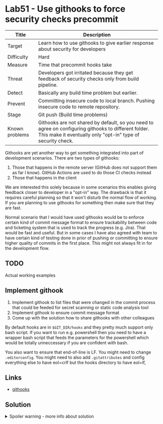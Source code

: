 # Lab51 - Use githooks to force security checks precommit

| Title          | Description                                                                                                                                                         |
| -------------- | ------------------------------------------------------------------------------------------------------------------------------------------------------------------- |
| Target         | Learn how to use githooks to give earlier response about security for developers                                                                                    |
| Difficulty     | Hard                                                                                                                                                                |
| Measure        | Time that precommit hooks take                                                                                                                                      |
| Threat         | Developers got irritated because they get feedback of security checks only from build pipeline.                                                                     |
| Detect         | Basically any build time problem but earlier.                                                                                                                       |
| Prevent        | Committing insecure code to local branch. Pushing insecure code to remote repository.                                                                               |
| Stage          | Git push (Build time problems)                                                                                                                                      |
| Known problems | Githooks are not shared by default, so you need to agree on configuring githooks to different folder. This make it eventually only "opt-in" type of security check. |

Githooks are yet another way to get something integrated into part of development scenarios. There are two types of githooks:

1. Those that happens in the remote server (GitHub does not support them as far I know). GitHub Actions are used to do those CI checks instead
2. Those that happens in the client

We are interested this solely because in some scenarios this enables giving feedback closer to developer in a "opt-in" way. The drawback is that it requires careful planning so that it won't disturb the normal flow of working. If you are planning to use githooks for something then make sure that they are fast.

Normal scenario that I would have used githooks would be to enforce certain kind of commit message format to ensure trackability between code and ticketing system that is used to track the progress (e.g. Jira). That would be fast and useful. But in some cases I have also agreed with team to have certain kind of testing done in prior of pushing or committing to ensure higher quality of commits in the first place. This might not always fit in for the development flow.

## TODO

Actual working examples

## Implement githook

1. Implement githook to list files that were changed in the commit process that could be feeded for secret scanning or static code analysis tool
1. Implement githook to ensure commit message format
1. Come up with the solution how to share githooks with other colleagues

By default hooks are in `$GIT_DIR/hooks` and they pretty much support only bash script. If you want to run e.g. powershell then you need to have a wrapper bash script that feeds the parameters for the powershell which would be totally unneccessary if you are confident with bash.

You also want to ensure that end-of-line is LF. You might need to change `.editorconfig`. You might need to also add `.gitattributes` and config everything else to have eol=crlf but the hooks directory to have eol=lf,

## Links

- [githooks](https://git-scm.com/docs/githooks)

## Solution

<details>
  <summary>Spoiler warning - more info about solution</summary>

### Example to configure githooks

1. Create folder `.githooks`.
1. Share script that runs `git config core.hooksPath .githooks`
1. Developer may opt-in into having local githooks by running that script
1. If you create advance scripts you can provide configuration file that is gitignored that could choose which hooks are being run.

Or another way

1. Create the wanted githooks as a templates into any folder in a solution
1. Make a script that copy them under the `$GIT_DIR/hooks`

</details>
